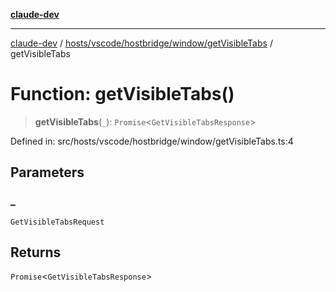 [**claude-dev**](../../../../../../README.md)

***

[claude-dev](../../../../../../README.md) / [hosts/vscode/hostbridge/window/getVisibleTabs](../README.md) / getVisibleTabs

# Function: getVisibleTabs()

> **getVisibleTabs**(`_`): `Promise`\<`GetVisibleTabsResponse`\>

Defined in: src/hosts/vscode/hostbridge/window/getVisibleTabs.ts:4

## Parameters

### \_

`GetVisibleTabsRequest`

## Returns

`Promise`\<`GetVisibleTabsResponse`\>
